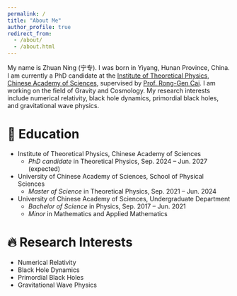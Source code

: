 ```yaml
---
permalink: /
title: "About Me"
author_profile: true
redirect_from: 
  - /about/
  - /about.html
---
```


My name is Zhuan Ning (宁专). I was born in Yiyang, Hunan Province, China. I am currently a PhD candidate at the [Institute of Theoretical Physics, Chinese Academy of Sciences](http://www.itp.cas.cn/), supervised by [Prof. Rong-Gen Cai](https://itp.cas.cn/sourcedb/zw/zjrck/200907/t20090729_2282006.html). I am working on the field of Gravity and Cosmology. My research interests include numerical relativity, black hole dynamics, primordial black holes, and gravitational wave physics.

📖 Education
======
- Institute of Theoretical Physics, Chinese Academy of Sciences
  - *PhD candidate* in Theoretical Physics, Sep. 2024 – Jun. 2027 (expected)
- University of Chinese Academy of Sciences, School of Physical Sciences
  - *Master of Science* in Theoretical Physics, Sep. 2021 – Jun. 2024
- University of Chinese Academy of Sciences, Undergraduate Department
  - *Bachelor of Science* in Physics, Sep. 2017 – Jun. 2021
  - *Minor* in Mathematics and Applied Mathematics

🔥 Research Interests
======
- Numerical Relativity
- Black Hole Dynamics
- Primordial Black Holes
- Gravitational Wave Physics
